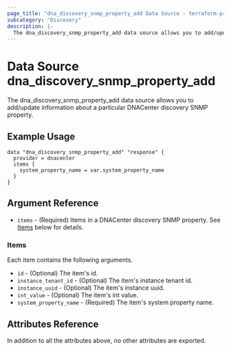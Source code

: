 ```yaml
---
page_title: "dna_discovery_snmp_property_add Data Source - terraform-provider-dnacenter"
subcategory: "Discovery"
description: |-
  The dna_discovery_snmp_property_add data source allows you to add/update information about a particular DNACenter discovery SNMP property.
---
```


# Data Source dna_discovery_snmp_property_add

The dna_discovery_snmp_property_add data source allows you to add/update information about a particular DNACenter discovery SNMP property.

## Example Usage

```hcl
data "dna_discovery_snmp_property_add" "response" {
  provider = dnacenter
  items {
    system_property_name = var.system_property_name
  }
}
```

## Argument Reference

- `items` - (Required) Items in a DNACenter discovery SNMP property. See [Items](#items) below for details.

### Items

Each item contains the following arguments.

- `id` - (Optional) The item's id.
- `instance_tenant_id` - (Optional) The item's instance tenant id.
- `instance_uuid` - (Optional) The item's instance uuid.
- `int_value` - (Optional) The item's int value.
- `system_property_name` - (Required) The item's system property name.

## Attributes Reference

In addition to all the attributes above, no other attributes are exported.
